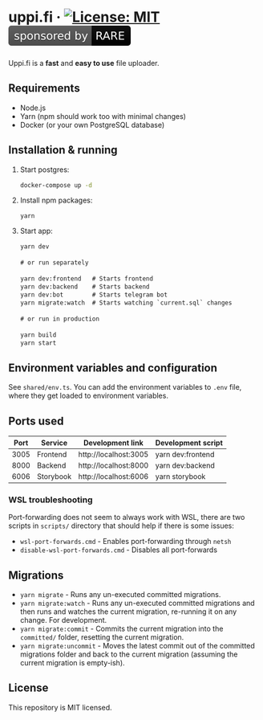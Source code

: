 # uppi.fi &middot; [![License: MIT](https://img.shields.io/badge/License-MIT-yellow.svg)](https://opensource.org/licenses/MIT) [![Sponsored by RARE](https://github.com/rareagency/assets/raw/main/sponsored-by-rare.svg)](https://rare.fi/)

Uppi.fi is a **fast** and **easy to use** file uploader.

## Requirements

- Node.js
- Yarn (npm should work too with minimal changes)
- Docker (or your own PostgreSQL database)

## Installation & running

1. Start postgres:

   ```sh
   docker-compose up -d
   ```

2. Install npm packages:
   ```
   yarn
   ```
3. Start app:

   ```
   yarn dev

   # or run separately

   yarn dev:frontend   # Starts frontend
   yarn dev:backend    # Starts backend
   yarn dev:bot        # Starts telegram bot
   yarn migrate:watch  # Starts watching `current.sql` changes

   # or run in production

   yarn build
   yarn start
   ```

## Environment variables and configuration

See `shared/env.ts`. You can add the environment variables to `.env` file, where they get loaded to environment variables.

## Ports used

| Port | Service   | Development link      | Development script |
| ---- | --------- | --------------------- | ------------------ |
| 3005 | Frontend  | http://localhost:3005 | yarn dev:frontend  |
| 8000 | Backend   | http://localhost:8000 | yarn dev:backend   |
| 6006 | Storybook | http://localhost:6006 | yarn storybook     |

### WSL troubleshooting

Port-forwarding does not seem to always work with WSL, there are two scripts in `scripts/` directory that should help if there is some issues:

- `wsl-port-forwards.cmd` - Enables port-forwarding through `netsh`
- `disable-wsl-port-forwards.cmd` - Disables all port-forwards

## Migrations

- `yarn migrate` -
  Runs any un-executed committed migrations.
- `yarn migrate:watch` -
  Runs any un-executed committed migrations and then runs and watches the current migration, re-running it on any change. For development.
- `yarn migrate:commit` -
  Commits the current migration into the `committed/` folder, resetting the current migration.
- `yarn migrate:uncommit` -
  Moves the latest commit out of the committed migrations folder and back to the current migration (assuming the current migration is empty-ish).

## License

This repository is MIT licensed.
